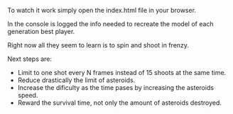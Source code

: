 To watch it work simply open the index.html file in your browser.

In the console is logged the info needed to recreate the model of each generation best player.

Right now all they seem to learn is to spin and shoot in frenzy. 

Next steps are:
  - Limit to one shot every N frames instead of 15 shoots at the same time.
  - Reduce drastically the limit of asteroids.
  - Increase the dificulty as the time pases by increasing the asteroids speed.
  - Reward the survival time, not only the amount of asteroids destroyed.
  
